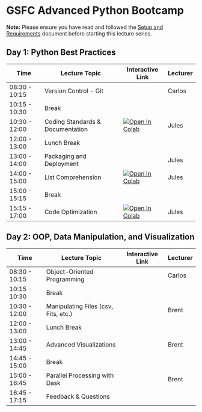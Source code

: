 # GSFC Advanced Python Bootcamp

__Note:__ Please ensure you have read and followed the [Setup and Requirements](http://github.com/pytrain/setup_and_requirements) document before starting this lecture series.

## Day 1: Python Best Practices
| Time | Lecture Topic | Interactive Link | Lecturer |
|------|---------------|------------------|----------|
| 08:30 - 10:15 | Version Control - Git | | Carlos |
| 10:15 - 10:30 | Break | | |
| 10:30 - 12:00 | Coding Standards & Documentation | [![Open In Colab](https://colab.research.google.com/assets/colab-badge.svg)](https://colab.research.google.com/github/pytrain/coding_standards/Python_coding_standards.ipynb)  | Jules |
| 12:00 - 13:00 | Lunch Break | | |
| 13:00 - 14:00 | Packaging and Deployment | | Jules |
| 14:00 - 15:00 | List Comprehension | [![Open In Colab](https://colab.research.google.com/assets/colab-badge.svg)](https://colab.research.google.com/github/pytrain/list_comprehensionl/ListComprehensions.ipynb) | Jules |
| 15:00 - 15:15 | Break | | |
| 15:15 - 17:00 | Code Optimization | [![Open In Colab](https://colab.research.google.com/assets/colab-badge.svg)](https://colab.research.google.com/github/pytrain/code_optimization/code_optimization_techniques.ipynb) | Jules |

## Day 2: OOP, Data Manipulation, and Visualization
| Time | Lecture Topic | Interactive Link | Lecturer |
|------|---------------|------------------|----------|
| 08:30 - 10:15 | Object-Oriented Programming | | Carlos |
| 10:15 - 10:30 | Break | | |
| 10:30 - 12:00 | Manipulating Files (csv, Fits, etc.) | | Brent |
| 12:00 - 13:00 | Lunch Break | | |
| 13:00 - 14:45 | Advanced Visualizations | | Brent |
| 14:45 - 15:00 | Break | | |
| 15:00 - 16:45 | Parallel Processing with Dask | | Brent |
| 16:45 - 17:15 | Feedback & Questions | | |
